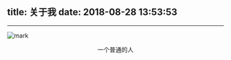 title: 关于我
date: 2018-08-28 13:53:53
---
---
![mark](http://pe3n3jq9h.bkt.clouddn.com/blog/180829/Ab79LBEjdd.jpg?imageslim)
<center>一个普通的人</center>